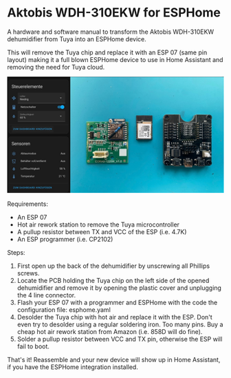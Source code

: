 # Aktobis WDH-310EKW for ESPHome

A hardware and software manual to transform the Aktobis WDH-310EKW dehumidifier from Tuya into an ESPHome device.

This will remove the Tuya chip and replace it with an ESP 07 (same pin layout) making it a full blown ESPHome device to use in Home Assistant and removing the need for Tuya cloud.

![image](/aktobis.jpeg)

Requirements:
- An ESP 07 
- Hot air rework station to remove the Tuya microcontroller
- A pullup resistor between TX and VCC of the ESP (i.e. 4.7K)
- An ESP programmer (i.e. CP2102)

Steps:
1. First open up the back of the dehumidifier by unscrewing all Phillips screws.
2. Locate the PCB holding the Tuya chip on the left side of the opened dehumidifier and remove it by opening the plastic cover and unplugging the 4 line connector.
3. Flash your ESP 07 with a programmer and ESPHome with the code the configuration file: esphome.yaml
4. Desolder the Tuya chip with hot air and replace it with the ESP. Don't even try to desolder using a regular soldering iron. Too many pins. Buy a cheap hot air rework station from Amazon (i.e. 858D will do fine).
5. Solder a pullup resistor between VCC and TX pin, otherwise the ESP will fail to boot.

That's it! Reassemble and your new device will show up in Home Assistant, if you have the ESPHome integration installed.
